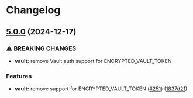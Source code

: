 # Changelog

## [5.0.0](https://github.com/articulate/docker-bootstrap/compare/v4.2.1...v5.0.0) (2024-12-17)


### ⚠ BREAKING CHANGES

* **vault:** remove Vault auth support for ENCRYPTED_VAULT_TOKEN

### Features

* **vault:** remove support for ENCRYPTED_VAULT_TOKEN ([#251](https://github.com/articulate/docker-bootstrap/issues/251)) ([1837d21](https://github.com/articulate/docker-bootstrap/commit/1837d21bafcecf715ae8e3fff428e70f21a1b8a3))

